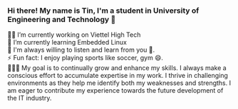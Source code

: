 ### Hi there! My name is Tin, I'm a student in University of Engineering and Technology 👋
👨‍💼 I’m currently working on Viettel High Tech<br />
🐧 I’m currently learning Embedded Linux <br />
🤔 I'm always willing to listen and learn from you 👯.<br />
⚡ Fun fact: I enjoy playing sports like soccer, gym 😄.<br />
🚀🚀🚀 My goal is to continually grow and enhance my skills. I always make a conscious effort to accumulate expertise in my work. I thrive in challenging environments as they help me identify both my weaknesses and strengths. I am eager to contribute my experience towards the future development of the IT industry. 

<!--
**LuyenHuyTin/LuyenHuyTin** is a ✨ _special_ ✨ repository because its `README.md` (this file) appears on your GitHub profile.

Here are some ideas to get you started:

- 🔭 I’m currently working on ...
- 🌱 I’m currently learning ...
- 👯 I’m looking to collaborate on ...
- 🤔 I’m looking for help with ...
- 💬 Ask me about ...
- 📫 How to reach me: ...
- 😄 Pronouns: ...
- ⚡ Fun fact: ...
-->
